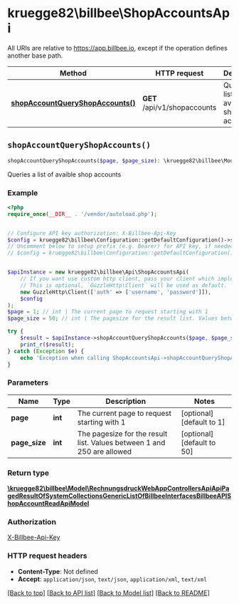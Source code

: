 # kruegge82\billbee\ShopAccountsApi

All URIs are relative to https://app.billbee.io, except if the operation defines another base path.

| Method | HTTP request | Description |
| ------------- | ------------- | ------------- |
| [**shopAccountQueryShopAccounts()**](ShopAccountsApi.md#shopAccountQueryShopAccounts) | **GET** /api/v1/shopaccounts | Queries a list of avaible shop accounts |


## `shopAccountQueryShopAccounts()`

```php
shopAccountQueryShopAccounts($page, $page_size): \kruegge82\billbee\Model\RechnungsdruckWebAppControllersApiApiPagedResultOfSystemCollectionsGenericListOfBillbeeInterfacesBillbeeAPIShopAccountReadApiModel
```

Queries a list of avaible shop accounts

### Example

```php
<?php
require_once(__DIR__ . '/vendor/autoload.php');


// Configure API key authorization: X-Billbee-Api-Key
$config = kruegge82\billbee\Configuration::getDefaultConfiguration()->setApiKey('X-Billbee-Api-Key', 'YOUR_API_KEY');
// Uncomment below to setup prefix (e.g. Bearer) for API key, if needed
// $config = kruegge82\billbee\Configuration::getDefaultConfiguration()->setApiKeyPrefix('X-Billbee-Api-Key', 'Bearer');


$apiInstance = new kruegge82\billbee\Api\ShopAccountsApi(
    // If you want use custom http client, pass your client which implements `GuzzleHttp\ClientInterface`.
    // This is optional, `GuzzleHttp\Client` will be used as default.
    new GuzzleHttp\Client(['auth' => ['username', 'password']]),
    $config
);
$page = 1; // int | The current page to request starting with 1
$page_size = 50; // int | The pagesize for the result list. Values between 1 and 250 are allowed

try {
    $result = $apiInstance->shopAccountQueryShopAccounts($page, $page_size);
    print_r($result);
} catch (Exception $e) {
    echo 'Exception when calling ShopAccountsApi->shopAccountQueryShopAccounts: ', $e->getMessage(), PHP_EOL;
}
```

### Parameters

| Name | Type | Description  | Notes |
| ------------- | ------------- | ------------- | ------------- |
| **page** | **int**| The current page to request starting with 1 | [optional] [default to 1] |
| **page_size** | **int**| The pagesize for the result list. Values between 1 and 250 are allowed | [optional] [default to 50] |

### Return type

[**\kruegge82\billbee\Model\RechnungsdruckWebAppControllersApiApiPagedResultOfSystemCollectionsGenericListOfBillbeeInterfacesBillbeeAPIShopAccountReadApiModel**](../Model/RechnungsdruckWebAppControllersApiApiPagedResultOfSystemCollectionsGenericListOfBillbeeInterfacesBillbeeAPIShopAccountReadApiModel.md)

### Authorization

[X-Billbee-Api-Key](../../README.md#X-Billbee-Api-Key)

### HTTP request headers

- **Content-Type**: Not defined
- **Accept**: `application/json`, `text/json`, `application/xml`, `text/xml`

[[Back to top]](#) [[Back to API list]](../../README.md#endpoints)
[[Back to Model list]](../../README.md#models)
[[Back to README]](../../README.md)
